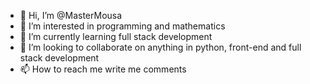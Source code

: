- 👋 Hi, I’m @MasterMousa
- 👀 I’m interested in programming and mathematics
- 🌱 I’m currently learning full stack development
- 💞️ I’m looking to collaborate on anything in python, front-end and full stack development
- 📫 How to reach me write me comments

<!---
MasterMousa/MasterMousa is a ✨ special ✨ repository because its `README.md` (this file) appears on your GitHub profile.
You can click the Preview link to take a look at your changes.
--->
